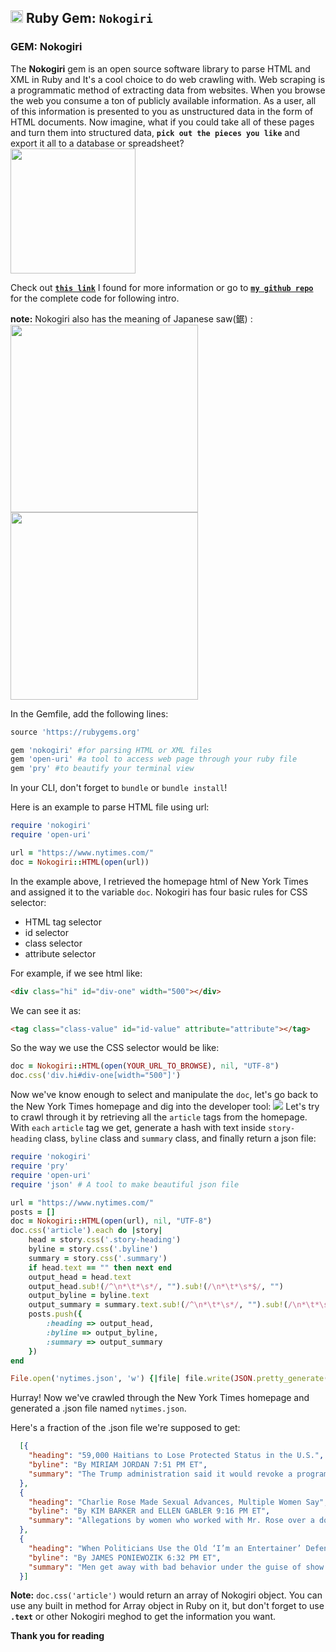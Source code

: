 ## <img src="https://avatars2.githubusercontent.com/u/210414?v=4&s=200" height="20px"> Ruby Gem: `Nokogiri`

### **GEM: Nokogiri**

The **Nokogiri** gem is an open source software library to parse HTML and XML in Ruby and It's a cool choice to do web crawling with. Web scraping is a programmatic method of extracting data from websites. When you browse the web you consume a ton of publicly available information.  As a user, all of this information is presented to you as unstructured data in the form of HTML documents.
Now imagine, what if you could take all of these pages and turn them into structured data, **`pick out the pieces you like`** and export it all to a database or spreadsheet?
<br>
<img src="https://media.giphy.com/media/l0HlFOlbKxx1BjzO0/giphy.gif" height="200">

Check out [**`this link`**](https://www.distilled.net/resources/web-scraping-with-ruby-and-nokogiri-for-beginners/) I found for more information or go to [**`my github repo`**](https://github.com/Sherwin32/NokogiriCrawler) for the complete code for following intro.

**note:** Nokogiri also has the meaning of Japanese saw(鋸) :
<br>
<img src="http://www2u.biglobe.ne.jp/~tyouken/dougu/d6.jpg" height="300">
<img src="https://media.giphy.com/media/HLXEYBMbEAXPW/giphy.gif" height="300">

In the Gemfile, add the following lines:
```ruby
source 'https://rubygems.org'

gem 'nokogiri' #for parsing HTML or XML files
gem 'open-uri' #a tool to access web page through your ruby file
gem 'pry' #to beautify your terminal view
```
In your CLI, don't forget to `bundle` or `bundle install`!

Here is an example to parse HTML file using url:
```ruby
require 'nokogiri'
require 'open-uri'

url = "https://www.nytimes.com/"
doc = Nokogiri::HTML(open(url))
```

In the example above, I retrieved the homepage html of New York Times and assigned it to the variable `doc`.
Nokogiri has four basic rules for CSS selector:
* HTML tag selector
* id selector
* class selector
* attribute selector

For example, if we see html like:
```html
<div class="hi" id="div-one" width="500"></div>
```
We can see it as:
```html
<tag class="class-value" id="id-value" attribute="attribute"></tag>
```
So the way we use the CSS selector would be like:
```ruby
doc = Nokogiri::HTML(open(YOUR_URL_TO_BROWSE), nil, "UTF-8")
doc.css('div.hi#div-one[width="500"]')
```

Now we've know enough to select and manipulate the `doc`, let's go back to the New York Times homepage and dig into the developer tool:
<img src="https://i.imgur.com/ZtjflsH.jpg">
Let's try to crawl through it by retrieving all the `article` tags from the homepage. With `each` `article` tag we get, generate a hash with text inside `story-heading` class, `byline` class and `summary` class, and finally return a json file:
```ruby
require 'nokogiri'
require 'pry'
require 'open-uri'
require 'json' # A tool to make beautiful json file

url = "https://www.nytimes.com/"
posts = []
doc = Nokogiri::HTML(open(url), nil, "UTF-8")
doc.css('article').each do |story|
	head = story.css('.story-heading')
	byline = story.css('.byline')
	summary = story.css('.summary')
	if head.text == "" then next end
	output_head = head.text
	output_head.sub!(/^\n*\t*\s*/, "").sub!(/\n*\t*\s*$/, "")
	output_byline = byline.text
	output_summary = summary.text.sub!(/^\n*\t*\s*/, "").sub!(/\n*\t*\s*$/, "")
	posts.push({
		:heading => output_head,
		:byline => output_byline,
		:summary => output_summary
	})
end

File.open('nytimes.json', 'w') {|file| file.write(JSON.pretty_generate(posts))}
```
Hurray! Now we've crawled through the New York Times homepage and generated a .json file named `nytimes.json`.

Here's a fraction of the .json file we're supposed to get:
```json
  [{
    "heading": "59,000 Haitians to Lose Protected Status in the U.S.",
    "byline": "By MIRIAM JORDAN 7:51 PM ET",
    "summary": "The Trump administration said it would revoke a program that has let Haitians live and work legally here after a 2010 earthquake. Those affected must leave by July 2019 or face deportation."
  },
  {
    "heading": "Charlie Rose Made Sexual Advances, Multiple Women Say",
    "byline": "By KIM BARKER and ELLEN GABLER 9:16 PM ET",
    "summary": "Allegations by women who worked with Mr. Rose over a dozen years led CBS to suspend him from its morning program and PBS to stop distributing his interview show."
  },
  {
    "heading": "When Politicians Use the Old ‘I’m an Entertainer’ Defense",
    "byline": "By JAMES PONIEWOZIK 6:32 PM ET",
    "summary": "Men get away with bad behavior under the guise of show business in both comedy and politics. Too often, women are just the material."
  }]
```

**Note:** `doc.css('article')` would return an array of Nokogiri object. You can use any built in method for Array object in Ruby on it, but don't forget to use **`.text`** or other Nokogiri meghod to get the information you want.

**Thank you for reading**